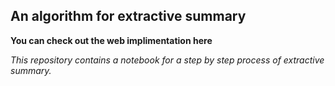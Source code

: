 ## An algorithm for extractive summary

**You can check out the web implimentation here**

*This repository contains a notebook for a step by step process of extractive summary.*